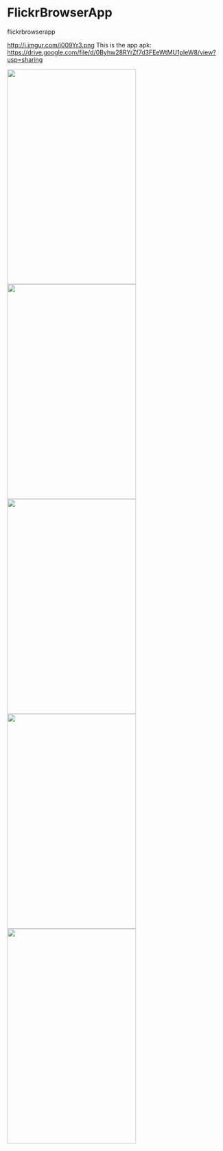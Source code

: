# FlickrBrowserApp
flickrbrowserapp


http://i.imgur.com/i009Yr3.png
This is the app apk: https://drive.google.com/file/d/0Byhw28RYrZf7d3FEeWtMU1pIeW8/view?usp=sharing

<img src="http://i.imgur.com/i009Yr3.png" width="300" height="500" />
<img src="http://i.imgur.com/wlBtaZp.png" width="300" height="500" />
<img src="http://i.imgur.com/N6CLxSH.png" width="300" height="500" />
<img src="http://i.imgur.com/2f4CDDn.png" width="300" height="500" />
<img src="http://i.imgur.com/kKmYHmb.png" width="300" height="500" />
